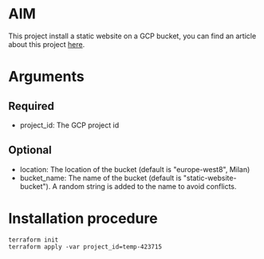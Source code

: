 # AIM
This project install a static website on a GCP bucket, you can find an article about this project [here](https://TODO/).


# Arguments

## Required
- project_id: The GCP project id 

## Optional
- location: The location of the bucket (default is "europe-west8", Milan) 
- bucket_name: The name of the bucket (default is "static-website-bucket"). A random string is added to the name to avoid conflicts.

# Installation procedure
```
terraform init
terraform apply -var project_id=temp-423715
```